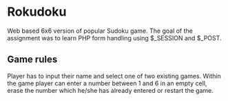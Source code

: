 # Rokudoku
Web based 6x6 version of popular Sudoku game. The goal of the assignment was to learn PHP form handling using \$_SESSION and \$_POST.

## Game rules
Player has to input their name and select one of two existing games. Within the game player can enter a number between 1 and 6 in an empty cell, erase the number which he/she has already entered or restart the game. 
